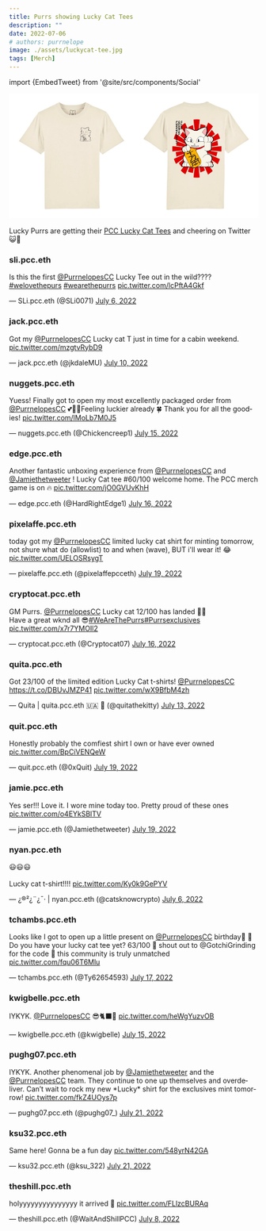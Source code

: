 ```yaml
---
title: Purrs showing Lucky Cat Tees
description: ""
date: 2022-07-06
# authors: purrnelope
image: ./assets/luckycat-tee.jpg
tags: [Merch]
---
```


import {EmbedTweet} from '@site/src/components/Social'

![](./assets/luckycat-tee.jpg)

Lucky Purrs are getting their [PCC Lucky Cat Tees](/merch/t-shirts#lucky-cat-tee-limited-editon) and cheering on Twitter 😺🎉

<!--truncate-->

### sli.pcc.eth

<EmbedTweet>
  <p lang="en" dir="ltr">
    Is this the first <a
      href="https://twitter.com/PurrnelopesCC?ref_src=twsrc%5Etfw"
      >@PurrnelopesCC</a
    > Lucky Tee out in the wild????
    <a
      href="https://twitter.com/hashtag/welovethepurs?src=hash&amp;ref_src=twsrc%5Etfw"
      >#welovethepurs</a
    >
    <a
      href="https://twitter.com/hashtag/wearethepurrs?src=hash&amp;ref_src=twsrc%5Etfw"
      >#wearethepurrs</a
    >
    <a href="https://t.co/lcPftA4Gkf">pic.twitter.com/lcPftA4Gkf</a>
  </p>
  &mdash; SLi.pcc.eth (@SLi0071)
  <a
    href="https://twitter.com/SLi0071/status/1544693969623318531?ref_src=twsrc%5Etfw"
    >July 6, 2022</a
  >
</EmbedTweet>

### jack.pcc.eth

<EmbedTweet>
  <p lang="en" dir="ltr">
    Got my
    <a href="https://twitter.com/PurrnelopesCC?ref_src=twsrc%5Etfw"
      >@PurrnelopesCC</a
    >
    Lucky cat T just in time for a cabin weekend.
    <a href="https://t.co/mzgtvRybD9">pic.twitter.com/mzgtvRybD9</a>
  </p>
  &mdash; jack.pcc.eth (@jkdaleMU)
  <a
    href="https://twitter.com/jkdaleMU/status/1546108776306167808?ref_src=twsrc%5Etfw"
    >July 10, 2022</a
  >
</EmbedTweet>

### nuggets.pcc.eth

<EmbedTweet>
  <p lang="en" dir="ltr">
    Yuess! Finally got to open my most excellently packaged order from
    <a href="https://twitter.com/PurrnelopesCC?ref_src=twsrc%5Etfw"
      >@PurrnelopesCC</a
    >
    💕🥰😻Feeling luckier already 🍀 Thank you for all the goodies!
    <a href="https://t.co/lMoLb7M0J5">pic.twitter.com/lMoLb7M0J5</a>
  </p>
  &mdash; nuggets.pcc.eth (@Chickencreep1)
  <a
    href="https://twitter.com/Chickencreep1/status/1547741357422260224?ref_src=twsrc%5Etfw"
    >July 15, 2022</a
  >
</EmbedTweet>

### edge.pcc.eth

<EmbedTweet>
  <p lang="en" dir="ltr">
    Another fantastic unboxing experience from
    <a href="https://twitter.com/PurrnelopesCC?ref_src=twsrc%5Etfw"
      >@PurrnelopesCC</a
    >
    and
    <a href="https://twitter.com/Jamiethetweeter?ref_src=twsrc%5Etfw"
      >@Jamiethetweeter</a
    >
    ! Lucky Cat tee #60/100 welcome home. The PCC merch game is on 🔥
    <a href="https://t.co/jO0GVUvKhH">pic.twitter.com/jO0GVUvKhH</a>
  </p>
  &mdash; edge.pcc.eth (@HardRightEdge1)
  <a
    href="https://twitter.com/HardRightEdge1/status/1548379388978155521?ref_src=twsrc%5Etfw"
    >July 16, 2022</a
  >
</EmbedTweet>

### pixelaffe.pcc.eth

<EmbedTweet>
  <p lang="en" dir="ltr">
    today got my
    <a href="https://twitter.com/PurrnelopesCC?ref_src=twsrc%5Etfw"
      >@PurrnelopesCC</a
    >
    limited lucky cat shirt for minting tomorrow, not shure what do (allowlist)
    to and when (wave), BUT i&#39;ll wear it! 😂
    <a href="https://t.co/UELOSRsygT">pic.twitter.com/UELOSRsygT</a>
  </p>
  &mdash; pixelaffe.pcc.eth (@pixelaffepcceth)
  <a
    href="https://twitter.com/pixelaffepcceth/status/1549438056024969218?ref_src=twsrc%5Etfw"
    >July 19, 2022</a
  >
</EmbedTweet>

### cryptocat.pcc.eth

<EmbedTweet>
  <p lang="en" dir="ltr">
    GM Purrs.
    <a href="https://twitter.com/PurrnelopesCC?ref_src=twsrc%5Etfw"
      >@PurrnelopesCC</a
    >
    Lucky cat 12/100 has landed 🙌🏻 <br />Have a great wknd all 😎<a
      href="https://twitter.com/hashtag/WeAreThePurrs?src=hash&amp;ref_src=twsrc%5Etfw"
      >#WeAreThePurrs</a
    ><a
      href="https://twitter.com/hashtag/Purrsexclusives?src=hash&amp;ref_src=twsrc%5Etfw"
      >#Purrsexclusives</a
    >
    <a href="https://t.co/x7r7YMOIl2">pic.twitter.com/x7r7YMOIl2</a>
  </p>
  &mdash; cryptocat.pcc.eth (@Cryptocat07)
  <a
    href="https://twitter.com/Cryptocat07/status/1548222894190129153?ref_src=twsrc%5Etfw"
    >July 16, 2022</a
  >
</EmbedTweet>

### quita.pcc.eth

<EmbedTweet>
  <p lang="en" dir="ltr">
    Got 23/100 of the limited edition Lucky Cat t-shirts!
    <a href="https://twitter.com/PurrnelopesCC?ref_src=twsrc%5Etfw"
      >@PurrnelopesCC</a
    >
    <a href="https://t.co/DBUvJMZP41">https://t.co/DBUvJMZP41</a>
    <a href="https://t.co/wX9BfbM4zh">pic.twitter.com/wX9BfbM4zh</a>
  </p>
  &mdash; Quita | quita.pcc.eth 🇺🇦 👾 (@quitathekitty)
  <a
    href="https://twitter.com/quitathekitty/status/1547319900313632769?ref_src=twsrc%5Etfw"
    >July 13, 2022</a
  >
</EmbedTweet>

### quit.pcc.eth

<EmbedTweet>
  <p lang="en" dir="ltr">
    Honestly probably the comfiest shirt I own or have ever owned
    <a href="https://t.co/BpCiVENQeW">pic.twitter.com/BpCiVENQeW</a>
  </p>
  &mdash; quit.pcc.eth (@0xQuit)
  <a
    href="https://twitter.com/0xQuit/status/1549515518280749056?ref_src=twsrc%5Etfw"
    >July 19, 2022</a
  >
</EmbedTweet>

### jamie.pcc.eth

<EmbedTweet>
  <p lang="en" dir="ltr">
    Yes ser!!! Love it. I wore mine today too. Pretty proud of these ones
    <a href="https://t.co/o4EYkSBlTV">pic.twitter.com/o4EYkSBlTV</a>
  </p>
  &mdash; jamie.pcc.eth (@Jamiethetweeter)
  <a
    href="https://twitter.com/Jamiethetweeter/status/1549517326869041157?ref_src=twsrc%5Etfw"
    >July 19, 2022</a
  >
</EmbedTweet>

### nyan.pcc.eth

<EmbedTweet conversation>
  <p lang="en" dir="ltr">
    😃😃😃<br /><br />Lucky cat t-shirt!!!!
    <a href="https://t.co/Ky0k9GePYV">pic.twitter.com/Ky0k9GePYV</a>
  </p>
  &mdash; ¿®²¿¨¿¯· | nyan.pcc.eth (@catsknowcrypto)
  <a
    href="https://twitter.com/catsknowcrypto/status/1544684533399883777?ref_src=twsrc%5Etfw"
    >July 6, 2022</a
  >
</EmbedTweet>

### tchambs.pcc.eth

<EmbedTweet>
  <p lang="en" dir="ltr">
    Looks like I got to open up a little present on
    <a href="https://twitter.com/PurrnelopesCC?ref_src=twsrc%5Etfw"
      >@PurrnelopesCC</a
    >
    birthday🎂 🎉 Do you have your lucky cat tee yet? 63/100 👀 shout out to
    @GotchiGrinding for the code 🙏 this community is truly unmatched
    <a href="https://t.co/fqu06T6Mlu">pic.twitter.com/fqu06T6Mlu</a>
  </p>
  &mdash; tchambs.pcc.eth (@Ty62654593)
  <a
    href="https://twitter.com/Ty62654593/status/1548662454929997826?ref_src=twsrc%5Etfw"
    >July 17, 2022</a
  >
</EmbedTweet>

### kwigbelle.pcc.eth

<EmbedTweet>
  <p lang="fi" dir="ltr">
    IYKYK.
    <a href="https://twitter.com/PurrnelopesCC?ref_src=twsrc%5Etfw"
      >@PurrnelopesCC</a
    >
    😎🐈‍⬛💜 <a href="https://t.co/heWgYuzvOB">pic.twitter.com/heWgYuzvOB</a>
  </p>
  &mdash; kwigbelle.pcc.eth (@kwigbelle)
  <a
    href="https://twitter.com/kwigbelle/status/1548043553531564032?ref_src=twsrc%5Etfw"
    >July 15, 2022</a
  >
</EmbedTweet>

### pughg07.pcc.eth

<EmbedTweet>
  <p lang="en" dir="ltr">
    IYKYK. Another phenomenal job by
    <a href="https://twitter.com/Jamiethetweeter?ref_src=twsrc%5Etfw"
      >@Jamiethetweeter</a
    >
    and the
    <a href="https://twitter.com/PurrnelopesCC?ref_src=twsrc%5Etfw"
      >@PurrnelopesCC</a
    >
    team. They continue to one up themselves and overdeliver. Can’t wait to rock
    my new *Lucky* shirt for the exclusives mint tomorrow!
    <a href="https://t.co/fkZ4UOys7p">pic.twitter.com/fkZ4UOys7p</a>
  </p>
  &mdash; pughg07.pcc.eth (@pughg07_)
  <a
    href="https://twitter.com/pughg07_/status/1550148694187589639?ref_src=twsrc%5Etfw"
    >July 21, 2022</a
  >
</EmbedTweet>

### ksu32.pcc.eth

<EmbedTweet>
  <p lang="en" dir="ltr">
    Same here! Gonna be a fun day
    <a href="https://t.co/548yrN42GA">pic.twitter.com/548yrN42GA</a>
  </p>
  &mdash; ksu32.pcc.eth (@ksu_322)
  <a
    href="https://twitter.com/ksu_322/status/1550153927185862659?ref_src=twsrc%5Etfw"
    >July 21, 2022</a
  >
</EmbedTweet>

### theshill.pcc.eth

<EmbedTweet>
  <p lang="en" dir="ltr">
    holyyyyyyyyyyyyyyy it arrived 👀
    <a href="https://t.co/FLlzcBURAq">pic.twitter.com/FLlzcBURAq</a>
  </p>
  &mdash; theshill.pcc.eth (@WaitAndShillPCC)
  <a
    href="https://twitter.com/WaitAndShillPCC/status/1545484961523843079?ref_src=twsrc%5Etfw"
    >July 8, 2022</a
  >
</EmbedTweet>

